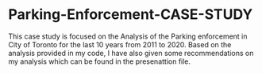# Parking-Enforcement-CASE-STUDY
This case study is focused on the Analysis of the Parking enforcement in City of Toronto for the last 10 years from 2011 to 2020. Based on the analysis provided in my code, I have also given some recommendations on my analysis which can be found in the presenattion file.
